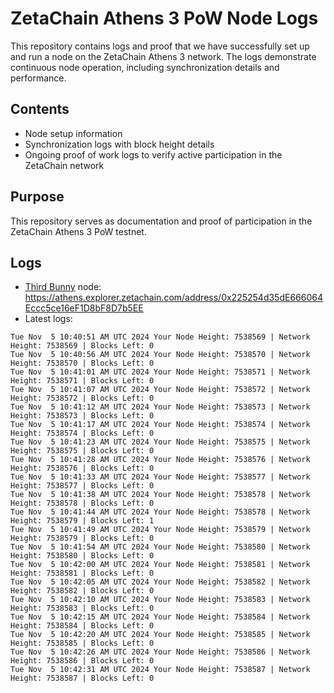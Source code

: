 # ZetaChain Athens 3 PoW Node Logs
This repository contains logs and proof that we have successfully set up and run a node on the ZetaChain Athens 3 network. The logs demonstrate continuous node operation, including synchronization details and performance.

## Contents
- Node setup information
- Synchronization logs with block height details
- Ongoing proof of work logs to verify active participation in the ZetaChain network

## Purpose
This repository serves as documentation and proof of participation in the ZetaChain Athens 3 PoW testnet.

## Logs

- [Third Bunny](https://thirdbunny.xyz/) node: https://athens.explorer.zetachain.com/address/0x225254d35dE666064Eccc5ce16eF1D8bF8D7b5EE
- Latest logs:
```
Tue Nov  5 10:40:51 AM UTC 2024 Your Node Height: 7538569 | Network Height: 7538569 | Blocks Left: 0
Tue Nov  5 10:40:56 AM UTC 2024 Your Node Height: 7538570 | Network Height: 7538570 | Blocks Left: 0
Tue Nov  5 10:41:01 AM UTC 2024 Your Node Height: 7538571 | Network Height: 7538571 | Blocks Left: 0
Tue Nov  5 10:41:07 AM UTC 2024 Your Node Height: 7538572 | Network Height: 7538572 | Blocks Left: 0
Tue Nov  5 10:41:12 AM UTC 2024 Your Node Height: 7538573 | Network Height: 7538573 | Blocks Left: 0
Tue Nov  5 10:41:17 AM UTC 2024 Your Node Height: 7538574 | Network Height: 7538574 | Blocks Left: 0
Tue Nov  5 10:41:23 AM UTC 2024 Your Node Height: 7538575 | Network Height: 7538575 | Blocks Left: 0
Tue Nov  5 10:41:28 AM UTC 2024 Your Node Height: 7538576 | Network Height: 7538576 | Blocks Left: 0
Tue Nov  5 10:41:33 AM UTC 2024 Your Node Height: 7538577 | Network Height: 7538577 | Blocks Left: 0
Tue Nov  5 10:41:38 AM UTC 2024 Your Node Height: 7538578 | Network Height: 7538578 | Blocks Left: 0
Tue Nov  5 10:41:44 AM UTC 2024 Your Node Height: 7538578 | Network Height: 7538579 | Blocks Left: 1
Tue Nov  5 10:41:49 AM UTC 2024 Your Node Height: 7538579 | Network Height: 7538579 | Blocks Left: 0
Tue Nov  5 10:41:54 AM UTC 2024 Your Node Height: 7538580 | Network Height: 7538580 | Blocks Left: 0
Tue Nov  5 10:42:00 AM UTC 2024 Your Node Height: 7538581 | Network Height: 7538581 | Blocks Left: 0
Tue Nov  5 10:42:05 AM UTC 2024 Your Node Height: 7538582 | Network Height: 7538582 | Blocks Left: 0
Tue Nov  5 10:42:10 AM UTC 2024 Your Node Height: 7538583 | Network Height: 7538583 | Blocks Left: 0
Tue Nov  5 10:42:15 AM UTC 2024 Your Node Height: 7538584 | Network Height: 7538584 | Blocks Left: 0
Tue Nov  5 10:42:20 AM UTC 2024 Your Node Height: 7538585 | Network Height: 7538585 | Blocks Left: 0
Tue Nov  5 10:42:26 AM UTC 2024 Your Node Height: 7538586 | Network Height: 7538586 | Blocks Left: 0
Tue Nov  5 10:42:31 AM UTC 2024 Your Node Height: 7538587 | Network Height: 7538587 | Blocks Left: 0
```
